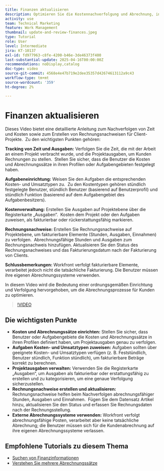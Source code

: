 ```yaml
---
title: Finanzen aktualisieren
description: Optimieren Sie die Kostennachverfolgung und Abrechnung, indem Sie Sätze definieren, Aufgaben Kosten- und Umsatztypen zuweisen, Ausgaben verwalten und Rechnungsnachweise erstellen. Workfront übernimmt nicht die eigentliche Abrechnung.
activity: use
team: Technical Marketing
feature: Work Management
thumbnail: update-and-review-finances.jpeg
type: Tutorial
role: User
level: Intermediate
jira: KT-10137
exl-id: fd977963-c8fe-4200-b46e-3de46373f400
last-substantial-update: 2025-04-16T00:00:00Z
recommendations: noDisplay,catalog
doc-type: video
source-git-commit: 4568e4e47b719e2dee35357d42674613112a9c43
workflow-type: tm+mt
source-wordcount: '359'
ht-degree: 2%

---
```



# Finanzen aktualisieren

Dieses Video bietet eine detaillierte Anleitung zum Nachverfolgen von Zeit und Kosten sowie zum Erstellen von Rechnungsnachweisen für Client-Projekte. &#x200B; Zu den wichtigsten Punkten gehören:

**Tracking von Zeit und Ausgaben:**
Verfolgen Sie die Zeit, die mit der Arbeit an einem Projekt verbracht wurde, und die Projektausgaben, um Kunden Rechnungen zu stellen. &#x200B;
Stellen Sie sicher, dass die Benutzer die Kosten und Abrechnungssätze in ihren Profilen oder Aufgabengebieten festgelegt haben. &#x200B;

**Aufgabeneinrichtung:**
Weisen Sie den Aufgaben die entsprechenden Kosten- und Umsatztypen zu. &#x200B;
Zu den Kostentypen gehören stündlich festgelegte Benutzer, stündlich Benutzer (basierend auf Benutzerprofil) und stündlich Funktion (basierend auf dem Aufgabengebiet des Aufgabenbesitzers).

**Kostenverwaltung:**
Erstellen Sie Ausgaben auf Projektebene über die Registerkarte „Ausgaben“. &#x200B;
Kosten dem Projekt oder den Aufgaben zuweisen, als fakturierbar oder rückerstattungsfähig markieren. &#x200B;

**Rechnungsnachweise:**
Erstellen Sie Rechnungsnachweise auf Projektebene, um fakturierbare Elemente (Stunden, Ausgaben, Einnahmen) zu verfolgen. &#x200B;
Abrechnungsfähige Stunden und Ausgaben zum Rechnungsnachweis hinzufügen.
Aktualisieren Sie den Status des Rechnungsnachweises und das Fakturierungsdatum nach der Fakturierung von Clients. &#x200B;

**Schlussbemerkungen:**
Workfront verfolgt fakturierbare Elemente, verarbeitet jedoch nicht die tatsächliche Fakturierung. Die Benutzer müssen ihre eigenen Abrechnungssysteme verwenden. &#x200B;

In diesem Video wird die Bedeutung einer ordnungsgemäßen Einrichtung und Verfolgung hervorgehoben, um die Abrechnungsprozesse für Kunden zu optimieren. &#x200B;

>[!VIDEO](https://video.tv.adobe.com/v/3457648/?quality=12&learn=on&enablevpops)

## Die wichtigsten Punkte


* **Kosten und Abrechnungssätze einrichten:** Stellen Sie sicher, dass Benutzer oder Aufgabengebiete die Kosten und Abrechnungssätze in ihren Profilen definiert haben, um Projektausgaben genau zu verfolgen. &#x200B;
* **Aufgaben Kosten- und Umsatztypen zuweisen:** Aufgaben sollten über geeignete Kosten- und Umsatztypen verfügen (z. B. Feststündlich, Benutzer stündlich, Funktion stündlich), um fakturierbare Beträge korrekt zu berechnen. &#x200B;
* **Projektausgaben verwalten:** Verwenden Sie die Registerkarte „Ausgaben“, um Ausgaben als fakturierbar oder erstattungsfähig zu erstellen und zu kategorisieren, um eine genaue Verfolgung sicherzustellen. &#x200B;
* **Rechnungsnachweise erstellen und aktualisieren:** Rechnungsnachweise helfen beim Nachverfolgen abrechnungsfähiger Stunden, Ausgaben und Einnahmen. &#x200B; Fügen Sie dem Datensatz Artikel hinzu, aktualisieren Sie den Status und erfassen Sie Rechnungsdaten nach der Rechnungsstellung. &#x200B;
* **Externe Abrechnungssysteme verwenden:** Workfront verfolgt abrechnungsfähige Posten, verarbeitet aber keine tatsächliche Abrechnung; die Benutzer müssen sich für die Kundenabrechnung auf ihre eigenen Abrechnungssysteme verlassen. &#x200B;


## Empfohlene Tutorials zu diesem Thema

* [Suchen von Finanzinformationen](/help/manage-work/project-finances/find-financial-information.md)
* [Verstehen Sie mehrere Abrechnungssätze](/help/manage-work/project-finances/multiple-billing-rates.md)
  <!--* [Update finances](/help/manage-work/project-finances/update-and-review-finances.md)-->

